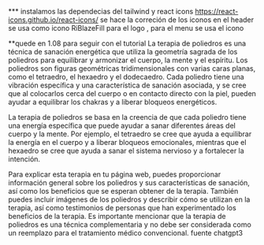 *** instalamos las dependecias del tailwind y react icons https://react-icons.github.io/react-icons/ 
se hace la correción de los iconos en el header se usa como icono RiBlazeFill para el logo , para el menu se usa el icono

**quede en 1.08 para seguir con el tutorial
La terapia de poliedros es una técnica de sanación energética que utiliza la geometría sagrada de los poliedros para equilibrar y armonizar el cuerpo, la mente y el espíritu. Los poliedros son figuras geométricas tridimensionales con varias caras planas, como el tetraedro, el hexaedro y el dodecaedro. Cada poliedro tiene una vibración específica y una característica de sanación asociada, y se cree que al colocarlos cerca del cuerpo o en contacto directo con la piel, pueden ayudar a equilibrar los chakras y a liberar bloqueos energéticos.

La terapia de poliedros se basa en la creencia de que cada poliedro tiene una energía específica que puede ayudar a sanar diferentes áreas del cuerpo y la mente. Por ejemplo, el tetraedro se cree que ayuda a equilibrar la energía en el cuerpo y a liberar bloqueos emocionales, mientras que el hexaedro se cree que ayuda a sanar el sistema nervioso y a fortalecer la intención.

Para explicar esta terapia en tu página web, puedes proporcionar información general sobre los poliedros y sus características de sanación, así como los beneficios que se esperan obtener de la terapia. También puedes incluir imágenes de los poliedros y describir cómo se utilizan en la terapia, así como testimonios de personas que han experimentado los beneficios de la terapia. Es importante mencionar que la terapia de poliedros es una técnica complementaria y no debe ser considerada como un reemplazo para el tratamiento médico convencional. fuente chatgpt3